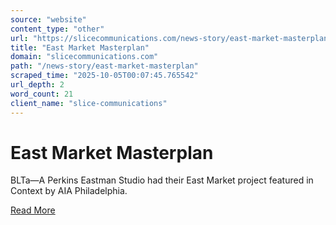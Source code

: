 ```yaml
---
source: "website"
content_type: "other"
url: "https://slicecommunications.com/news-story/east-market-masterplan"
title: "East Market Masterplan"
domain: "slicecommunications.com"
path: "/news-story/east-market-masterplan"
scraped_time: "2025-10-05T00:07:45.765542"
url_depth: 2
word_count: 21
client_name: "slice-communications"
---
```


# East Market Masterplan

BLTa—A Perkins Eastman Studio had their East Market project featured in Context by AIA Philadelphia.

[Read More](https://issuu.com/aia_philadelphia/docs/spring_2022_context_issue-lo_rez/34)